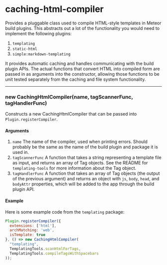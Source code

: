 # caching-html-compiler

Provides a pluggable class used to compile HTML-style templates in Meteor build plugins. This abstracts out a lot of the functionality you would need to implement the following plugins:

1. `templating`
2. `static-html`
3. `simple:markdown-templating`

It provides automatic caching and handles communicating with the build plugin APIs. The actual functions that convert HTML into compiled form are passed in as arguments into the constructor, allowing those functions to be unit tested separately from the caching and file system functionality.

-------

### new CachingHtmlCompiler(name, tagScannerFunc, tagHandlerFunc)

Constructs a new CachingHtmlCompiler that can be passed into `Plugin.registerCompiler`.

#### Arguments

1. `name` The name of the compiler, used when printing errors. Should probably be the same as the name of the build plugin and package it is used in.
2. `tagScannerFunc` A function that takes a string representing a template file as input, and returns an array of Tag objects. See the README for `templating-tools` for more information about the Tag object.
3. `tagHandlerFunc` A function that takes an array of Tag objects (the output of the previous argument) and returns an object with `js`, `body`, `head`, and `bodyAttr` properties, which will be added to the app through the build plugin API.

#### Example

Here is some example code from the `templating` package:

```js
Plugin.registerCompiler({
  extensions: ['html'],
  archMatching: 'web',
  isTemplate: true
}, () => new CachingHtmlCompiler(
  "templating",
  TemplatingTools.scanHtmlForTags,
  TemplatingTools.compileTagsWithSpacebars
));
```
